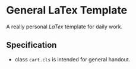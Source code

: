 # General LaTex Template

A really personal *LaTex* template for daily work.

## Specification
- class `cart.cls` is intended for general handout.